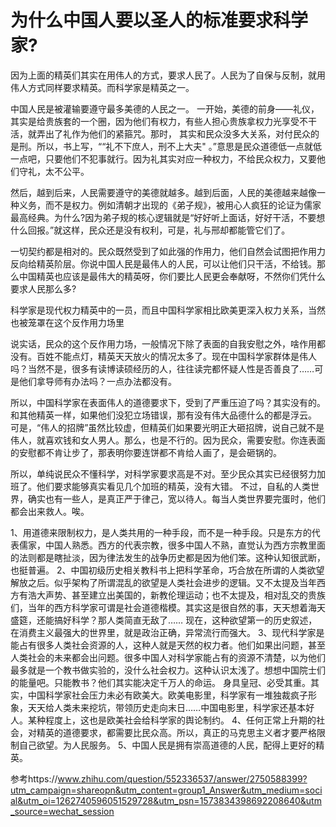 # 为什么中国人要以圣人的标准要求科学家?

因为上面的精英们其实在用伟人的方式，要求人民了。人民为了自保与反制，就用伟人方式同样要求精英。而科学家是精英之一。

中国人民是被灌输要遵守最多美德的人民之一。
一开始，美德的前身——礼仪，其实是给贵族套的一个圈，因为他们有权力，有些人担心贵族拿权力光享受不干活，就弄出了礼作为他们的紧箍咒。那时，
其实和民众没多大关系，对付民众的是刑。所以，书上写，““礼不下庶人，刑不上大夫"
。”意思是民众道德低一点就低一点吧，只要他们不犯事就行。因为礼其实对应一种权力，不给民众权力，又要他们守礼，太不公平。

然后，越到后来，人民需要遵守的美德就越多。越到后面，人民的美德越来越像一种义务，而不是权力。例如清朝才出现的《弟子规》，被用心人疯狂的论证为儒家最高经典。为什么?因为弟子规的核心逻辑就是“好好听上面话，好好干活，不要想什么回报。”就这样，民众还是没有权利，可是，礼与邢却都能管它们了。

一切契约都是相对的。民众既然受到了如此强的作用力，他们自然会试图把作用力反向给精英阶层。你说中国人民是最伟人的人民，可以让他们只干活，不给钱。那么中国精英也应该是最伟大的精英呀，你们要比人民更会奉献呀，不然你们凭什么要求人民那么多?

科学家是现代权力精英中的一员，而且中国科学家相比欧美更深入权力关系，当然也被笼罩在这个反作用力场里

说实话，民众的这个反作用力场，一般情况下除了表面的自我安慰之外，啥作用都没有。百姓不能点灯，精英天天放火的情况太多了。现在中国科学家群体是伟人吗？当然不是，很多有读博读硕经历的人，往往读完都怀疑人性是否善良了……可是他们拿导师有办法吗？一点办法都没有。

所以，中国科学家在表面伟人的道德要求下，受到了严重压迫了吗？其实没有的。和其他精英一样，如果他们没犯立场错误，那有没有伟大品德什么的都是浮云。
可是，“伟人的招牌”虽然比较虚，但精英们如果要光明正大砸招牌，说自己就不是伟人，就喜欢钱和女人男人。那么，也是不行的。因为民众，需要安慰。你连表面的安慰都不肯让步了，那表明你要连饼都不肯给人画了，是会砸锅的。

所以，单纯说民众不懂科学，对科学家要求高是不对。至少民众其实已经很努力加班了。他们要求能够真实看见几个加班的精英，没有大错。
不过，自私的人类世界，确实也有一些人，是真正严于律己，宽以待人。每当人类世界要完蛋时，他们都会出来救人。唉。

1、用道德来限制权力，是人类共用的一种手段，而不是一种手段。只是东方的代表儒家，中国人熟悉。西方的代表宗教，很多中国人不熟，直觉认为西方宗教里面的法则都是瞎扯淡，因为律法发生的战争历史都是因为他们笨。这种认知很武断，也挺普遍。
2、中国初级历史相关教科书上把科学革命，巧合放在所谓的人类欲望解放之后。似乎架构了所谓混乱的欲望是人类社会进步的逻辑。又不太提及当年西方有浩大声势、甚至建立出美国的，新教伦理运动；也不太提及，相对乱交的贵族们，当年的西方科学家可谓是社会道德楷模。其实这是很自然的事，天天想着海天盛筵，还能搞好科学？那人类简直无敌了……
现在，这种欲望第一的历史叙述，在消费主义最强大的世界里，就是政治正确，异常流行而强大。
3、现代科学家是能占有很多人类社会资源的人，这种人就是天然的权力者。他们如果出问题，甚至人类社会的未来都会出问题。很多中国人对科学家能占有的资源不清楚，以为他们最多就是一个教书做实验的，没什么社会权力。这种认识太浅了。想想中国院士们的能量吧。只能教书？他们其实能决定千万人的命运。
身具皇冠、必受其重。其实，中国科学家社会压力未必有欧美大。欧美电影里，科学家有一堆独裁疯子形象，天天给人类未来挖坑，带领历史走向末日……中国电影里，科学家还基本好人。某种程度上，这也是欧美社会给科学家的舆论制约。
4、任何正常上升期的社会，对精英的道德要求，都需要比民众高。所以，真正的马克思主义者才要严格限制自己欲望。为人民服务。
5、中国人民是拥有崇高道德的人民，配得上更好的精英。

参考https://www.zhihu.com/question/552336537/answer/2750588399?utm_campaign=shareopn&utm_content=group1_Answer&utm_medium=social&utm_oi=1262740596051529728&utm_psn=1573834398692208640&utm_source=wechat_session
